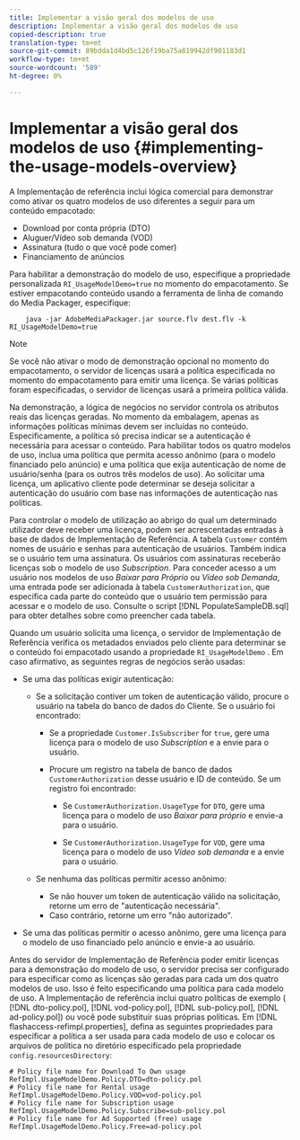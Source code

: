 ```yaml
---
title: Implementar a visão geral dos modelos de uso
description: Implementar a visão geral dos modelos de uso
copied-description: true
translation-type: tm+mt
source-git-commit: 89bdda1d4bd5c126f19ba75a819942df901183d1
workflow-type: tm+mt
source-wordcount: '589'
ht-degree: 0%

---
```



# Implementar a visão geral dos modelos de uso {#implementing-the-usage-models-overview}

A Implementação de referência inclui lógica comercial para demonstrar como ativar os quatro modelos de uso diferentes a seguir para um conteúdo empacotado:

* Download por conta própria (DTO)
* Aluguer/Vídeo sob demanda (VOD)
* Assinatura (tudo o que você pode comer)
* Financiamento de anúncios

Para habilitar a demonstração do modelo de uso, especifique a propriedade personalizada `RI_UsageModelDemo=true` no momento do empacotamento. Se estiver empacotando conteúdo usando a ferramenta de linha de comando do Media Packager, especifique:

```
    java -jar AdobeMediaPackager.jar source.flv dest.flv -k RI_UsageModelDemo=true
```

>[!NOTE]
>
>Se você não ativar o modo de demonstração opcional no momento do empacotamento, o servidor de licenças usará a política especificada no momento do empacotamento para emitir uma licença. Se várias políticas foram especificadas, o servidor de licenças usará a primeira política válida.

Na demonstração, a lógica de negócios no servidor controla os atributos reais das licenças geradas. No momento da embalagem, apenas as informações políticas mínimas devem ser incluídas no conteúdo. Especificamente, a política só precisa indicar se a autenticação é necessária para acessar o conteúdo. Para habilitar todos os quatro modelos de uso, inclua uma política que permita acesso anônimo (para o modelo financiado pelo anúncio) e uma política que exija autenticação de nome de usuário/senha (para os outros três modelos de uso). Ao solicitar uma licença, um aplicativo cliente pode determinar se deseja solicitar a autenticação do usuário com base nas informações de autenticação nas políticas.

Para controlar o modelo de utilização ao abrigo do qual um determinado utilizador deve receber uma licença, podem ser acrescentadas entradas à base de dados de Implementação de Referência. A tabela `Customer` contém nomes de usuário e senhas para autenticação de usuários. Também indica se o usuário tem uma assinatura. Os usuários com assinaturas receberão licenças sob o modelo de uso *Subscription*. Para conceder acesso a um usuário nos modelos de uso *Baixar para Próprio* ou *Vídeo sob Demanda*, uma entrada pode ser adicionada à tabela `CustomerAuthorization`, que especifica cada parte do conteúdo que o usuário tem permissão para acessar e o modelo de uso. Consulte o script [!DNL PopulateSampleDB.sql] para obter detalhes sobre como preencher cada tabela.

Quando um usuário solicita uma licença, o servidor de Implementação de Referência verifica os metadados enviados pelo cliente para determinar se o conteúdo foi empacotado usando a propriedade `RI_UsageModelDemo` . Em caso afirmativo, as seguintes regras de negócios serão usadas:

* Se uma das políticas exigir autenticação:

   * Se a solicitação contiver um token de autenticação válido, procure o usuário na tabela do banco de dados do Cliente. Se o usuário foi encontrado:

      * Se a propriedade `Customer.IsSubscriber` for `true`, gere uma licença para o modelo de uso *Subscription* e a envie para o usuário.

      * Procure um registro na tabela de banco de dados `CustomerAuthorization` desse usuário e ID de conteúdo. Se um registro foi encontrado:

         * Se `CustomerAuthorization.UsageType` for `DTO`, gere uma licença para o modelo de uso *Baixar para próprio* e envie-a para o usuário.

         * Se `CustomerAuthorization.UsageType` for `VOD`, gere uma licença para o modelo de uso *Vídeo sob demanda* e a envie para o usuário.
   * Se nenhuma das políticas permitir acesso anônimo:

      * Se não houver um token de autenticação válido na solicitação, retorne um erro de &quot;autenticação necessária&quot;.
      * Caso contrário, retorne um erro &quot;não autorizado&quot;.


* Se uma das políticas permitir o acesso anônimo, gere uma licença para o modelo de uso financiado pelo anúncio e envie-a ao usuário.

Antes do servidor de Implementação de Referência poder emitir licenças para a demonstração do modelo de uso, o servidor precisa ser configurado para especificar como as licenças são geradas para cada um dos quatro modelos de uso. Isso é feito especificando uma política para cada modelo de uso. A Implementação de referência inclui quatro políticas de exemplo ( [!DNL dto-policy.pol], [!DNL vod-policy.pol], [!DNL sub-policy.pol], [!DNL ad-policy.pol]) ou você pode substituir suas próprias políticas. Em [!DNL flashaccess-refimpl.properties], defina as seguintes propriedades para especificar a política a ser usada para cada modelo de uso e colocar os arquivos de política no diretório especificado pela propriedade `config.resourcesDirectory`:

```
# Policy file name for Download To Own usage  
RefImpl.UsageModelDemo.Policy.DTO=dto-policy.pol  
# Policy file name for Rental usage  
RefImpl.UsageModelDemo.Policy.VOD=vod-policy.pol  
# Policy file name for Subscription usage  
RefImpl.UsageModelDemo.Policy.Subscribe=sub-policy.pol  
# Policy file name for Ad Supported (free) usage  
RefImpl.UsageModelDemo.Policy.Free=ad-policy.pol
```

